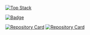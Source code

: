 [![Top Stack](https://widget.realdeveloper.pro/api/top?stack=vuejs,php,django)](https://github.com/danielradosa)

[![Badge](https://widget.realdeveloper.pro/api/badge?title=Knows&badges=mysql,php,JavaScript,html,css,sass,laravel,python,linux)](https://github.com/danielradosa)

[![Repository Card](https://widget.realdeveloper.pro/api/card?user=danielradosa&repo=DangoTypesDWP&locale=en)](https://github.com/danielradosa/DangoTypesDWP/)
[![Repository Card](https://widget.realdeveloper.pro/api/card?user=danielradosa&repo=superior-assault&locale=en)](https://github.com/danielradosa/superior-assault/)
